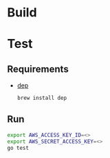 # Build

# Test

## Requirements

* [dep](https://github.com/golang/dep)
  ```bash
  brew install dep
  ```

## Run

```bash
export AWS_ACCESS_KEY_ID=<>
export AWS_SECRET_ACCESS_KEY=<>
go test
```
